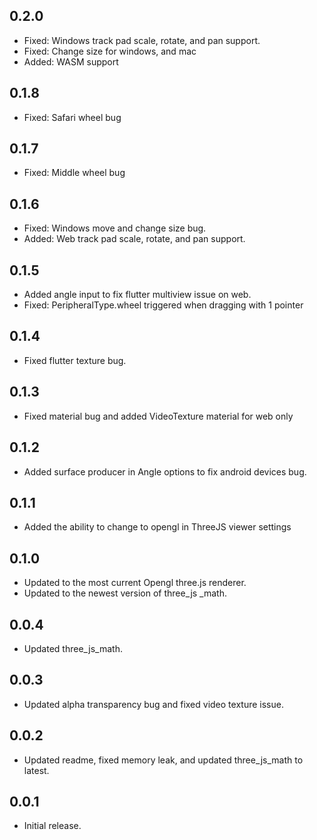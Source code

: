## 0.2.0

* Fixed: Windows track pad scale, rotate, and pan support.
* Fixed: Change size for windows, and mac
* Added: WASM support

## 0.1.8

* Fixed: Safari wheel bug

## 0.1.7

* Fixed: Middle wheel bug

## 0.1.6

* Fixed: Windows move and change size bug.
* Added: Web track pad scale, rotate, and pan support.

## 0.1.5

* Added angle input to fix flutter multiview issue on web.
* Fixed: PeripheralType.wheel triggered when dragging with 1 pointer

## 0.1.4

* Fixed flutter texture bug.

## 0.1.3

* Fixed material bug and added VideoTexture material for web only

## 0.1.2

* Added surface producer in Angle options to fix android devices bug.

## 0.1.1

* Added the ability to change to opengl in ThreeJS viewer settings

## 0.1.0

* Updated to the most current Opengl three.js renderer.
* Updated to the newest version of three_js _math.

## 0.0.4

* Updated three_js_math.

## 0.0.3

* Updated alpha transparency bug and fixed video texture issue.

## 0.0.2

* Updated readme, fixed memory leak, and updated three_js_math to latest.

## 0.0.1

* Initial release.